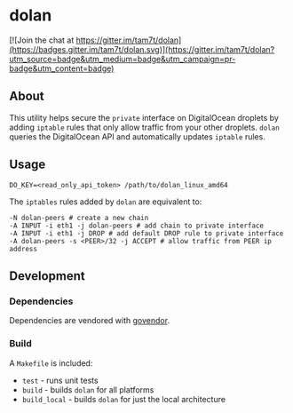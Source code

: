 # dolan

[![Join the chat at https://gitter.im/tam7t/dolan](https://badges.gitter.im/tam7t/dolan.svg)](https://gitter.im/tam7t/dolan?utm_source=badge&utm_medium=badge&utm_campaign=pr-badge&utm_content=badge)

## About

This utility helps secure the `private` interface on DigitalOcean droplets by
adding `iptable` rules that only allow traffic from your other droplets. `dolan`
queries the DigitalOcean API and automatically updates `iptable` rules.

## Usage

```
DO_KEY=<read_only_api_token> /path/to/dolan_linux_amd64
```

The `iptables` rules added by `dolan` are equivalent to:

```
-N dolan-peers # create a new chain
-A INPUT -i eth1 -j dolan-peers # add chain to private interface
-A INPUT -i eth1 -j DROP # add default DROP rule to private interface
-A dolan-peers -s <PEER>/32 -j ACCEPT # allow traffic from PEER ip address
```

## Development

### Dependencies

Dependencies are vendored with [govendor](https://github.com/kardianos/govendor).

### Build

A `Makefile` is included:
  * `test` - runs unit tests
  * `build` - builds `dolan` for all platforms
  * `build_local` - builds `dolan` for just the local architecture
